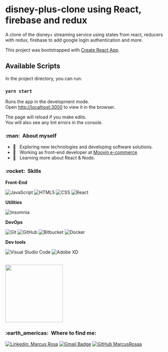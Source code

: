 # disney-plus-clone using React, firebase and redux
A clone of the disney+ streaming service using states from react, reducers with redux, firebase to add google login authentication and more. 

This project was bootstrapped with [Create React App](https://github.com/facebook/create-react-app).

## Available Scripts

In the project directory, you can run:

### `yarn start`

Runs the app in the development mode.\
Open [http://localhost:3000](http://localhost:3000) to view it in the browser.

The page will reload if you make edits.\
You will also see any lint errors in the console.



<h3> :man: &nbsp;About myself </h3>

- 🤔 &nbsp; Exploring new technologies and developing software solutions.
- 💼 &nbsp; Working as front-end developer at <a href="https://www.moovin.com.br/">Moovin e-commerce</a>
- 🌱 &nbsp; Learning more about React & Node.

<h3> :rocket: &nbsp;Skills </h3>

**Front-End**

  ![JavaScript](https://img.shields.io/badge/-JavaScript-333333?style=flat&logo=javascript)
  ![HTML5](https://img.shields.io/badge/-HTML5-333333?style=flat&logo=HTML5)
  ![CSS](https://img.shields.io/badge/-CSS-333333?style=flat&logo=CSS3&logoColor=1572B6)
  ![React](https://img.shields.io/badge/-React-333333?style=flat&logo=react)


**Utilities**

  ![Insomnia](https://img.shields.io/badge/-Insomnia-333333?style=flat&logo=insomnia)

**DevOps**

  ![Git](https://img.shields.io/badge/-Git-333333?style=flat&logo=git)
  ![GitHub](https://img.shields.io/badge/-GitHub-333333?style=flat&logo=github)
  ![Bitbucket](https://img.shields.io/badge/-Bitbucket-333333?style=flat&logo=bitbucket)
  ![Docker](https://img.shields.io/badge/-Docker-333333?style=flat&logo=docker)


**Dev tools**

  ![Visual Studio Code](https://img.shields.io/badge/-Visual%20Studio%20Code-333333?style=flat&logo=visual-studio-code&logoColor=007ACC)
  ![Adobe XD](https://img.shields.io/badge/-Adobe%20XD-333333?style=flat&logo=adobe-xd&logoColor=007ACC)

<br/>

<a href="https://github.com/MarcusRosaa">
  <img height="180em" src="https://github-readme-stats.vercel.app/api?username=MarcusRosaa&theme=dracula&show_icons=true" />
</a>

<br/>

<h3> :earth_americas: &nbsp;Where to find me: </h3> 

[![Linkedin: Marcus Rosa](https://img.shields.io/badge/-MarcusRosa-blue?style=flat-square&logo=Linkedin&logoColor=white&link=https://www.linkedin.com/in/marcus-vin%C3%ADcius-santos-da-rosa-18479b1a3/)](https://www.linkedin.com/in/marcus-vin%C3%ADcius-santos-da-rosa-18479b1a3/)
[![Gmail Badge](https://img.shields.io/badge/-marcusvrosa1@gmail.com-006bed?style=flat-square&logo=Gmail&logoColor=white&link=mailto:SEU-EMAIL)](mailto:marcusvrosa1@gmail.com)
[![GitHub MarcusRosaa]( https://img.shields.io/github/followers/MarcusRosaa?label=follow&style=social)](https://github.com/MarcusRosaa)

